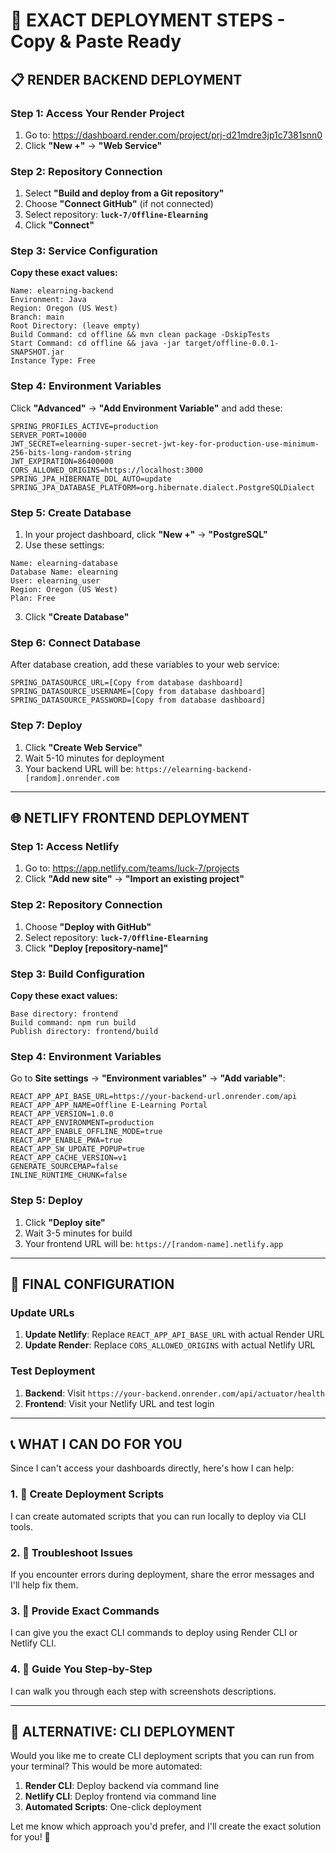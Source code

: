 # 🚀 EXACT DEPLOYMENT STEPS - Copy & Paste Ready

## 📋 RENDER BACKEND DEPLOYMENT

### Step 1: Access Your Render Project
1. Go to: https://dashboard.render.com/project/prj-d21mdre3jp1c7381snn0
2. Click **"New +"** → **"Web Service"**

### Step 2: Repository Connection
1. Select **"Build and deploy from a Git repository"**
2. Choose **"Connect GitHub"** (if not connected)
3. Select repository: **`luck-7/Offline-Elearning`**
4. Click **"Connect"**

### Step 3: Service Configuration
**Copy these exact values:**

```
Name: elearning-backend
Environment: Java
Region: Oregon (US West)
Branch: main
Root Directory: (leave empty)
Build Command: cd offline && mvn clean package -DskipTests
Start Command: cd offline && java -jar target/offline-0.0.1-SNAPSHOT.jar
Instance Type: Free
```

### Step 4: Environment Variables
Click **"Advanced"** → **"Add Environment Variable"** and add these:

```
SPRING_PROFILES_ACTIVE=production
SERVER_PORT=10000
JWT_SECRET=elearning-super-secret-jwt-key-for-production-use-minimum-256-bits-long-random-string
JWT_EXPIRATION=86400000
CORS_ALLOWED_ORIGINS=https://localhost:3000
SPRING_JPA_HIBERNATE_DDL_AUTO=update
SPRING_JPA_DATABASE_PLATFORM=org.hibernate.dialect.PostgreSQLDialect
```

### Step 5: Create Database
1. In your project dashboard, click **"New +"** → **"PostgreSQL"**
2. Use these settings:

```
Name: elearning-database
Database Name: elearning
User: elearning_user
Region: Oregon (US West)
Plan: Free
```

3. Click **"Create Database"**

### Step 6: Connect Database
After database creation, add these variables to your web service:

```
SPRING_DATASOURCE_URL=[Copy from database dashboard]
SPRING_DATASOURCE_USERNAME=[Copy from database dashboard]
SPRING_DATASOURCE_PASSWORD=[Copy from database dashboard]
```

### Step 7: Deploy
1. Click **"Create Web Service"**
2. Wait 5-10 minutes for deployment
3. Your backend URL will be: `https://elearning-backend-[random].onrender.com`

---

## 🌐 NETLIFY FRONTEND DEPLOYMENT

### Step 1: Access Netlify
1. Go to: https://app.netlify.com/teams/luck-7/projects
2. Click **"Add new site"** → **"Import an existing project"**

### Step 2: Repository Connection
1. Choose **"Deploy with GitHub"**
2. Select repository: **`luck-7/Offline-Elearning`**
3. Click **"Deploy [repository-name]"**

### Step 3: Build Configuration
**Copy these exact values:**

```
Base directory: frontend
Build command: npm run build
Publish directory: frontend/build
```

### Step 4: Environment Variables
Go to **Site settings** → **"Environment variables"** → **"Add variable"**:

```
REACT_APP_API_BASE_URL=https://your-backend-url.onrender.com/api
REACT_APP_APP_NAME=Offline E-Learning Portal
REACT_APP_VERSION=1.0.0
REACT_APP_ENVIRONMENT=production
REACT_APP_ENABLE_OFFLINE_MODE=true
REACT_APP_ENABLE_PWA=true
REACT_APP_SW_UPDATE_POPUP=true
REACT_APP_CACHE_VERSION=v1
GENERATE_SOURCEMAP=false
INLINE_RUNTIME_CHUNK=false
```

### Step 5: Deploy
1. Click **"Deploy site"**
2. Wait 3-5 minutes for build
3. Your frontend URL will be: `https://[random-name].netlify.app`

---

## 🔄 FINAL CONFIGURATION

### Update URLs
1. **Update Netlify**: Replace `REACT_APP_API_BASE_URL` with actual Render URL
2. **Update Render**: Replace `CORS_ALLOWED_ORIGINS` with actual Netlify URL

### Test Deployment
1. **Backend**: Visit `https://your-backend.onrender.com/api/actuator/health`
2. **Frontend**: Visit your Netlify URL and test login

---

## 📞 WHAT I CAN DO FOR YOU

Since I can't access your dashboards directly, here's how I can help:

### 1. 🤖 Create Deployment Scripts
I can create automated scripts that you can run locally to deploy via CLI tools.

### 2. 🔧 Troubleshoot Issues
If you encounter errors during deployment, share the error messages and I'll help fix them.

### 3. 📝 Provide Exact Commands
I can give you the exact CLI commands to deploy using Render CLI or Netlify CLI.

### 4. 🎯 Guide You Step-by-Step
I can walk you through each step with screenshots descriptions.

---

## 🚀 ALTERNATIVE: CLI DEPLOYMENT

Would you like me to create CLI deployment scripts that you can run from your terminal? This would be more automated:

1. **Render CLI**: Deploy backend via command line
2. **Netlify CLI**: Deploy frontend via command line
3. **Automated Scripts**: One-click deployment

Let me know which approach you'd prefer, and I'll create the exact solution for you! 🎯
